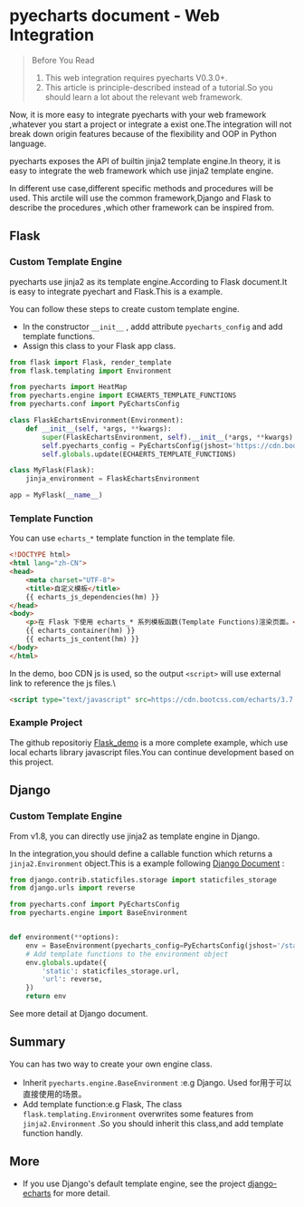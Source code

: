 # pyecharts document - Web Integration 

> Before You Read
>
> 1. This web integration requires pyecharts V0.3.0+.
> 2. This article is principle-described instead of a tutorial.So you should learn a lot about the  relevant web framework.

Now, it is more easy to integrate pyecharts with your web framework ,whatever you start a project or integrate a exist one.The integration will not break down origin features because of the flexibility and OOP in Python language.

pyecharts exposes the API of builtin jinja2 template engine.In theory, it is easy to integrate the web framework which use jinja2 template engine.

In different use case,different specific methods and procedures will be used. This arctile will use the common framework,Django and Flask to describe the procedures ,which other framework can be inspired from.

## Flask

### Custom Template Engine

pyecharts use jinja2 as its template engine.According to Flask document.It is easy to integrate pyechart and Flask.This is a example.

You can follow these steps to create custom template engine.

- In the constructor `__init__` , addd attribute `pyecharts_config` and add template functions.
- Assign this class to your Flask app class.

```python
from flask import Flask, render_template
from flask.templating import Environment

from pyecharts import HeatMap
from pyecharts.engine import ECHAERTS_TEMPLATE_FUNCTIONS
from pyecharts.conf import PyEchartsConfig

class FlaskEchartsEnvironment(Environment):
    def __init__(self, *args, **kwargs):
        super(FlaskEchartsEnvironment, self).__init__(*args, **kwargs)
        self.pyecharts_config = PyEchartsConfig(jshost='https://cdn.bootcss.com/echarts/3.7.2')
        self.globals.update(ECHAERTS_TEMPLATE_FUNCTIONS)

class MyFlask(Flask):
    jinja_environment = FlaskEchartsEnvironment

app = MyFlask(__name__)
```

### Template Function

You can use `echarts_*` template function in the template file.

```html
<!DOCTYPE html>
<html lang="zh-CN">
<head>
    <meta charset="UTF-8">
    <title>自定义模板</title>
    {{ echarts_js_dependencies(hm) }}
</head>
<body>
    <p>在 Flask 下使用 echarts_* 系列模板函数(Template Functions)渲染页面。</p>
    {{ echarts_container(hm) }}
    {{ echarts_js_content(hm) }}
</body>
</html>
```

In the demo, boo CDN js is used, so the output `<script>` will use external link to reference the js files.\

```html
<script type="text/javascript" src=https://cdn.bootcss.com/echarts/3.7.2/echarts.min.js""></script>
```

### Example Project

The github repositoriy [Flask_demo](https://github.com/kinegratii/flask_demo) is a more complete example, which use local echarts library javascript files.You can continue development based on this project.

## Django 

### Custom Template Engine

From v1.8, you can directly use jinja2 as template engine in Django.

In the integration,you should define a callable function which returns a  `jinja2.Environment`  object.This is a example following  [Django Document](https://docs.djangoproject.com/en/1.11/topics/templates/#django.template.backends.jinja2.Jinja2) :

```python
from django.contrib.staticfiles.storage import staticfiles_storage
from django.urls import reverse

from pyecharts.conf import PyEchartsConfig
from pyecharts.engine import BaseEnvironment


def environment(**options):
    env = BaseEnvironment(pyecharts_config=PyEchartsConfig(jshost='/static/'), **options)
    # Add template functions to the environment object
    env.globals.update({
        'static': staticfiles_storage.url,
        'url': reverse,
    })
    return env

```

See more detail at Django document.

## Summary

You can has two way to create your own engine class.

- Inherit  `pyecharts.engine.BaseEnvironment` :e.g Django. Used for用于可以直接使用的场景。 
- Add template function:e.g Flask, The class `flask.templating.Environment` overwrites some features from `jinja2.Environment` .So you should inherit this class,and add template function handly.

## More

- If you use Django's default template engine, see the project [django-echarts](https://github.com/kinegratii/django-echarts)  for more detail.

